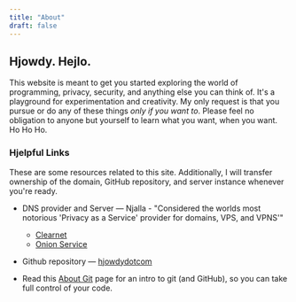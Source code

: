 ```yaml
---
title: "About"
draft: false
---
```

## Hjowdy. Hejlo.

This website is meant to get you started exploring the world of programming, privacy, security, and anything else you can think of. It's a playground for experimentation and creativity. My only request is that you pursue or do any of these things *only if you want to*. Please feel no obligation to anyone but yourself to learn what you want, when you want. Ho Ho Ho.

### Hjelpful Links

These are some resources related to this site. Additionally, I will transfer ownership of the domain, GitHub repository, and server instance whenever you're ready.

* DNS provider and Server &mdash; Njalla - "Considered the worlds most notorious 'Privacy as a Service' provider for domains, VPS, and VPNS'"
    * [Clearnet](https://njal.la/)
    * [Onion Service](http://njallalafimoej5i4eg7vlnqjvmb6zhdh27qxcatdn647jtwwwui3nad.onion/)

* Github repository &mdash; [hjowdydotcom](https://github.com/hjowdy/hjowdydotcom)

* Read this [About Git](https://docs.github.com/en/get-started/using-git/about-git) page for an intro to git (and GitHub), so you can take full control of your code.







